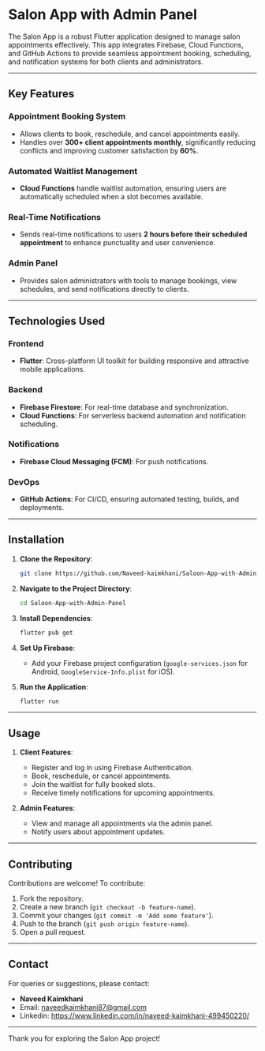 # Salon App with Admin Panel

The Salon App is a robust Flutter application designed to manage salon appointments effectively. This app integrates Firebase, Cloud Functions, and GitHub Actions to provide seamless appointment booking, scheduling, and notification systems for both clients and administrators.

---

## Key Features

### Appointment Booking System
- Allows clients to book, reschedule, and cancel appointments easily.
- Handles over **300+ client appointments monthly**, significantly reducing conflicts and improving customer satisfaction by **60%**.

### Automated Waitlist Management
- **Cloud Functions** handle waitlist automation, ensuring users are automatically scheduled when a slot becomes available.

### Real-Time Notifications
- Sends real-time notifications to users **2 hours before their scheduled appointment** to enhance punctuality and user convenience.

### Admin Panel
- Provides salon administrators with tools to manage bookings, view schedules, and send notifications directly to clients.

---

## Technologies Used

### Frontend
- **Flutter**: Cross-platform UI toolkit for building responsive and attractive mobile applications.

### Backend
- **Firebase Firestore**: For real-time database and synchronization.
- **Cloud Functions**: For serverless backend automation and notification scheduling.

### Notifications
- **Firebase Cloud Messaging (FCM)**: For push notifications.

### DevOps
- **GitHub Actions**: For CI/CD, ensuring automated testing, builds, and deployments.

---

## Installation

1. **Clone the Repository**:
   ```bash
   git clone https://github.com/Naveed-kaimkhani/Saloon-App-with-Admin-Panel.git
   ```

2. **Navigate to the Project Directory**:
   ```bash
   cd Saloon-App-with-Admin-Panel
   ```

3. **Install Dependencies**:
   ```bash
   flutter pub get
   ```

4. **Set Up Firebase**:
   - Add your Firebase project configuration (`google-services.json` for Android, `GoogleService-Info.plist` for iOS).

5. **Run the Application**:
   ```bash
   flutter run
   ```

---

## Usage

1. **Client Features**:
   - Register and log in using Firebase Authentication.
   - Book, reschedule, or cancel appointments.
   - Join the waitlist for fully booked slots.
   - Receive timely notifications for upcoming appointments.

2. **Admin Features**:
   - View and manage all appointments via the admin panel.
   - Notify users about appointment updates.

---

## Contributing

Contributions are welcome! To contribute:

1. Fork the repository.
2. Create a new branch (`git checkout -b feature-name`).
3. Commit your changes (`git commit -m 'Add some feature'`).
4. Push to the branch (`git push origin feature-name`).
5. Open a pull request.

---

## Contact

For queries or suggestions, please contact:
- **Naveed Kaimkhani**
- Email: naveedkaimkhani87@gmail.com
- Linkedin: https://www.linkedin.com/in/naveed-kaimkhani-499450220/

---

Thank you for exploring the Salon App project!

